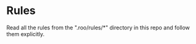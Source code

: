 # Rules

Read all the rules from the ".roo/rules/*" directory in this repo and follow them explicitly.